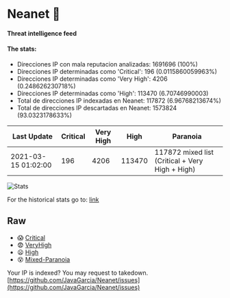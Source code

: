 # Neanet :hocho:
#### Threat intelligence feed
#### The stats:

- Direcciones IP con mala reputacion analizadas: 1691696 (100%)
- Direcciones IP determinadas como 'Critical':  196 (0.0115860059963%)
- Direcciones IP determinadas como 'Very High':  4206 (0.248626230718%)
- Direcciones IP determinadas como 'High':  113470 (6.70746990003)
- Total de direcciones IP indexadas en Neanet:  117872 (6.96768213674%)
- Total de direcciones IP descartadas en Neanet:  1573824 (93.0323178633%)

| Last Update | Critical | Very High | High | Paranoia |
| --- | --- | --- | --- | --- |
| 2021-03-15 01:02:00 | 196 | 4206 | 113470 | 117872 mixed list (Critical + Very High + High)|

![Stats](https://docs.google.com/spreadsheets/d/e/2PACX-1vSnaNMIXVabIpDJjufMlzH7poXnshF3mgd8Is1g9ytUEzVsP5my4Trn8f-xkoLLQ38xpL3HtmUexLo6/pubchart?oid=501124687&format=image)

For the historical stats go to: [link](/stats.csv)
## Raw
- :scream: [Critical](https://raw.githubusercontent.com/JavaGarcia/Neanet/master/blacklists/neanet_critical.txt)
- :fearful: [VeryHigh](https://raw.githubusercontent.com/JavaGarcia/Neanet/master/blacklists/neanet_veryHigh.txtt)
- :frowning: [High](https://raw.githubusercontent.com/JavaGarcia/Neanet/master/blacklists/neanet_high.txt)
- :dizzy_face: [Mixed-Paranoia](https://raw.githubusercontent.com/JavaGarcia/Neanet/master/blacklists/neanet_all.txt)


Your IP is indexed? You may request to takedown. [https://github.com/JavaGarcia/Neanet/issues](https://github.com/JavaGarcia/Neanet/issues)






































































































































































































































































































































































































































































































































































































































































































































































































































































































































































































































































































































































































































































































































































































































































































































































































































































































































































































































































































































































































































































































































































































































































































































































































































































































































































































































































































































































































































































































































































































































































































































































































































































































































































































































































































































































































































































































































































































































































































































































































































































































































































































































































































































































































































































































































































































































































































































































































































































































































































































































































